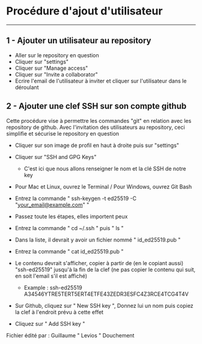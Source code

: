 Procédure d'ajout d'utilisateur
===============================

-------------------------------

1 - Ajouter un utilisateur au repository
----------------------------------------

* Aller sur le repository en question
* Cliquer sur "settings"
* Cliquer sur "Manage access"
* Cliquer sur "Invite a collaborator"
* Ecrire l'email de l'utilisateur à inviter et cliquer sur l'utilisateur dans le déroulant

2 - Ajouter une clef SSH sur son compte github
----------------------------------------------

Cette procédure vise à permettre les commandes "git" en relation avec les repository de github.
Avec l'invitation des utilisateurs au repository, ceci simplifie et sécurise le repository en question

* Cliquer sur son image de profil en haut à droite puis sur "settings"
* Cliquer sur "SSH and GPG Keys"
    * C'est ici que nous allons renseigner le nom et la clé SSH de notre key

* Pour Mac et Linux, ouvrez le Terminal / Pour Windows, ouvrez Git Bash
* Entrez la commande " ssh-keygen -t ed25519 -C "your_email@example.com" "
* Passez toute les étapes, elles importent peux
* Entrez la commande " cd ~/.ssh " puis " ls "
* Dans la liste, il devrait y avoir un fichier nommé " id_ed25519.pub "
* Entrez la commande " cat id_ed25519.pub "
* Le contenu devrait s'afficher, copier à partir de (en le copiant aussi) "ssh-ed25519" jusqu'à la fin de la clef (ne pas copier le contenu qui suit, en soit l'email s'il est affiché)
    * Example : ssh-ed25519 A34546YTRE5TERT5ERT4ETFE43ZEDR3ESFC4Z3RCE4TCG4T4V
* Sur Github, cliquez sur " New SSH key ", Donnez lui un nom puis copiez la clef à l'endroit prévu à cette effet
* Cliquez sur " Add SSH key "

Fichier édité par : Guillaume " Levios " Douchement